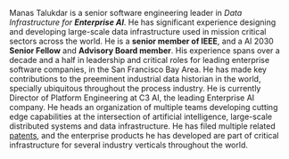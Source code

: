 Manas Talukdar is a senior software engineering leader in _Data Infrastructure for **Enterprise AI**_. He has significant experience designing and developing large-scale data infrastructure used in mission critical sectors across the world. He is a **senior member of IEEE**, and a AI 2030 **Senior Fellow** and **Advisory Board member**. His experience spans over a decade and a half in leadership and critical roles for leading enterprise software companies, in the San Francisco Bay Area. He has made key contributions to the preeminent industrial data historian in the world, specially ubiquitous throughout the process industry. He is currently Director of Platform Engineering at C3 AI, the leading Enterprise AI company. He heads an organization of multiple teams developing cutting edge capabilities at the intersection of artificial intelligence, large-scale distributed systems and data infrastructure. He has filed multiple related [patents](/about/patents/), and the enterprise products he has developed are part of critical infrastructure for several industry verticals throughout the world.
